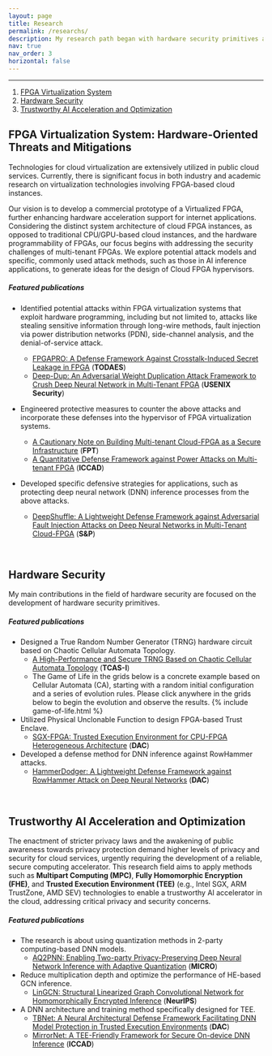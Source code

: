 ```yaml
---
layout: page
title: Research
permalink: /researchs/
description: My research path began with hardware security primitives and progressed to the system level. FPGA Virtualization is a key aspect of my Ph.D. research. My current research direction will focus more on the contribution of hardware systems to security and privacy. I will continue to explore truly valuable cloud computing systems from hardware, system, and software levels.
nav: true
nav_order: 3
horizontal: false
---
```

<!-- {% include game-of-life.html %} -->
<hr>

1. [FPGA Virtualization System](#FPGA_Vir)
2. [Hardware Security](#Hw_sec)
3. [Trustworthy AI Acceleration and Optimization](#ai)


## FPGA Virtualization System: Hardware-Oriented Threats and Mitigations <a name="FPGA_Vir"></a>
Technologies for cloud virtualization are extensively utilized in public cloud services. Currently, there is significant focus in both industry and academic research on virtualization technologies involving FPGA-based cloud instances.

Our vision is to develop a commercial prototype of a Virtualized FPGA, further enhancing hardware acceleration support for internet applications. Considering the distinct system architecture of cloud FPGA instances, as opposed to traditional CPU/GPU-based cloud instances, and the hardware programmability of FPGAs, our focus begins with addressing the security challenges of multi-tenant FPGAs. We explore potential attack models and specific, commonly used attack methods, such as those in AI inference applications, to generate ideas for the design of Cloud FPGA hypervisors.

##### **Featured publications**
- Identified potential attacks within FPGA virtualization systems that exploit hardware programming, including but not limited to, attacks like stealing sensitive information through long-wire methods, fault injection via power distribution networks (PDN), side-channel analysis, and the denial-of-service attack.
  - [FPGAPRO: A Defense Framework Against Crosstalk-Induced Secret Leakage in FPGA](https://dl.acm.org/doi/abs/10.1145/3491214) (**TODAES**)
  - [Deep-Dup: An Adversarial Weight Duplication Attack Framework to Crush Deep Neural Network in Multi-Tenant FPGA](https://www.usenix.org/system/files/sec21-rakin.pdf) (**USENIX Security**)

- Engineered protective measures to counter the above attacks and incorporate these defenses into the hypervisor of FPGA virtualization systems.
  - [A Cautionary Note on Building Multi-tenant Cloud-FPGA as a Secure Infrastructure](https://ieeexplore.ieee.org/document/9974230?denied=) (**FPT**)
  - [A Quantitative Defense Framework against Power Attacks on Multi-tenant FPGA](https://ieeexplore.ieee.org/abstract/document/9256466) (**ICCAD**)

- Developed specific defensive strategies for applications, such as protecting deep neural network (DNN) inference processes from the above attacks.
  - [DeepShuffle: A Lightweight Defense Framework against Adversarial Fault Injection Attacks on Deep Neural Networks in Multi-Tenant Cloud-FPGA](https://www.computer.org/csdl/proceedings-article/sp/2024/313000a034/1RjEa9WUlPi) (**S&P**)

<br>


## Hardware Security <a name="Hw_sec"></a>
My main contributions in the field of hardware security are focused on the development of hardware security primitives.

##### **Featured publications**
- Designed a True Random Number Generator (TRNG) hardware circuit based on Chaotic Cellular Automata Topology.
  - [A High-Performance and Secure TRNG Based on Chaotic Cellular Automata Topology](https://ieeexplore.ieee.org/abstract/document/9185072) (**TCAS-I**)
  - The Game of Life in the grids below is a concrete example based on Cellular Automata (CA), starting with a random initial configuration and a series of evolution rules. Please click anywhere in the grids below to begin the evolution and observe the results.
    {% include game-of-life.html %}
- Utilized Physical Unclonable Function to design FPGA-based Trust Enclave.
  - [SGX-FPGA: Trusted Execution Environment for CPU-FPGA Heterogeneous Architecture](https://ieeexplore.ieee.org/abstract/document/9586207) (**DAC**)
- Developed a defense method for DNN inference against RowHammer attacks. 
  - [HammerDodger: A Lightweight Defense Framework against RowHammer Attack on Deep Neural Networks](https://ieeexplore.ieee.org/abstract/document/10247671) (**DAC**)

<br>

## Trustworthy AI Acceleration and Optimization <a name="ai"></a>
The enactment of stricter privacy laws and the awakening of public awareness towards privacy protection demand higher levels of privacy and security for cloud services, urgently requiring the development of a reliable, secure computing accelerator. This research field aims to apply methods such as **Multipart Computing (MPC)**, **Fully Homomorphic Encryption (FHE)**, and **Trusted Execution Environment (TEE)** (e.g., Intel SGX, ARM TrustZone, AMD SEV) technologies to enable a trustworthy AI accelerator in the cloud, addressing critical privacy and security concerns.

##### **Featured publications**
- The research is about using quantization methods in 2-party computing-based DNN models.
  - [AQ2PNN: Enabling Two-party Privacy-Preserving Deep Neural Network Inference with Adaptive Quantization](https://dl.acm.org/doi/10.1145/3613424.3614297) (**MICRO**)
- Reduce multiplication depth and optimize the performance of HE-based GCN inference.
  - [LinGCN: Structural Linearized Graph Convolutional Network for Homomorphically Encrypted Inference](https://openreview.net/pdf?id=5loV5tVzsY) (**NeurIPS**)
- A DNN architecture and training method specifically designed for TEE.
  - [TBNet: A Neural Architectural Defense Framework Facilitating DNN Model Protection in Trusted Execution Environments](https://arxiv.org/pdf/2405.03974) (**DAC**)
  - [MirrorNet: A TEE-Friendly Framework for Secure On-device DNN Inference](https://ieeexplore.ieee.org/abstract/document/10323746) (**ICCAD**)








<br>